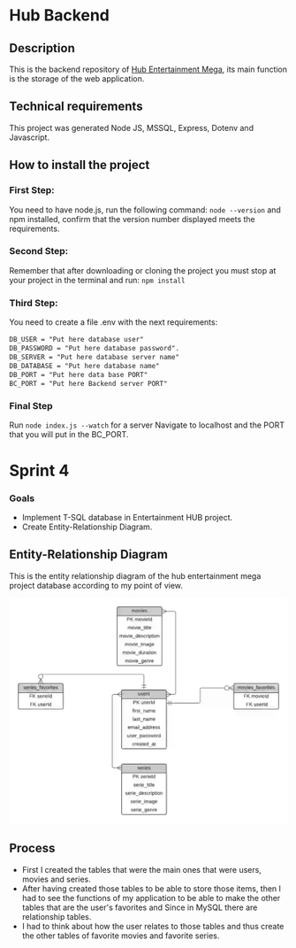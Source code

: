 # Hub Backend

## Description

This is the backend repository of [Hub Entertainment Mega](https://github.com/Jonhy-D/hub-entertainment-mega), its main function is the storage of the web application.

## Technical requirements

This project was generated Node JS, MSSQL, Express, Dotenv and Javascript.

## How to install the project

### First Step: 

You need to have node.js, run the following command: `node --version` and npm installed, confirm that the version number displayed meets the requirements.

### Second Step: 

Remember that after downloading or cloning the project you must stop at your project in the terminal and run: `npm install`

### Third Step:

You need to create a file .env with the next requirements:
```
DB_USER = "Put here database user"
DB_PASSWORD = "Put here database password".
DB_SERVER = "Put here database server name"
DB_DATABASE = "Put here database name"
DB_PORT = "Put here data base PORT"
BC_PORT = "Put here Backend server PORT"
```

### Final Step

Run `node index.js --watch` for a server Navigate to localhost and the PORT that you will put in the BC_PORT.

# Sprint 4

### Goals

- Implement T-SQL database in Entertainment HUB project.
- Create Entity-Relationship Diagram.

## Entity-Relationship Diagram

This is the entity relationship diagram of the hub entertainment mega project database according to my point of view.

![Entity-Relationship Diagram Image](/public/Entity-Relationship.webp)

## Process

- First I created the tables that were the main ones that were users, movies and series. 
- After having created those tables to be able to store those items, then I had to see the functions of my application to be able to make the other tables that are the user's favorites and Since in MySQL there are relationship tables.
- I had to think about how the user relates to those tables and thus create the other tables of favorite movies and favorite series.